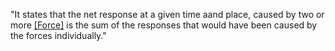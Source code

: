 "It states that the net response at a given time aand place, caused by two or more [[Force]](s) is the sum of the responses that would have been caused by the forces individually."